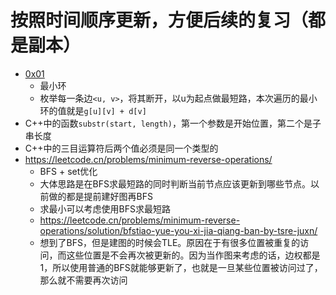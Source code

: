 # 按照时间顺序更新，方便后续的复习（都是副本）
- [0x01](https://www.luogu.com.cn/problem/P6175)
    - 最小环
    - 枚举每一条边`<u, v>`，将其断开，以u为起点做最短路，本次遍历的最小环的值就是`g[u][v] + d[v]`
- C++中的函数`substr(start, length)`，第一个参数是开始位置，第二个是子串长度
- C++中的三目运算符后两个值必须是同一个类型的
- https://leetcode.cn/problems/minimum-reverse-operations/
  - BFS + set优化
  - 大体思路是在BFS求最短路的同时判断当前节点应该更新到哪些节点。以前做的都是提前建好图再BFS
  - 求最小可以考虑使用BFS求最短路
  - https://leetcode.cn/problems/minimum-reverse-operations/solution/bfstiao-yue-you-xi-jia-qiang-ban-by-tsre-juxn/
  - 想到了BFS，但是建图的时候会TLE。原因在于有很多位置被重复的访问，而这些位置是不会再次被更新的。因为当作图来考虑的话，边权都是1，所以使用普通的BFS就能够更新了，也就是一旦某些位置被访问过了，那么就不需要再次访问